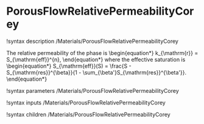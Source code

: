 # PorousFlowRelativePermeabilityCorey
!syntax description /Materials/PorousFlowRelativePermeabilityCorey

The relative permeability of the phase is
\begin{equation*}
k_{\mathrm{r}} = S_{\mathrm{eff}}^{n},
\end{equation*}
where the effective saturation is
\begin{equation*}
S_{\mathrm{eff}}(S) = \frac{S - S_{\mathrm{res}}^{\beta}}{1 -
  \sum_{\beta'}S_{\mathrm{res}}^{\beta'}}.
\end{equation*}

!syntax parameters /Materials/PorousFlowRelativePermeabilityCorey

!syntax inputs /Materials/PorousFlowRelativePermeabilityCorey

!syntax children /Materials/PorousFlowRelativePermeabilityCorey
